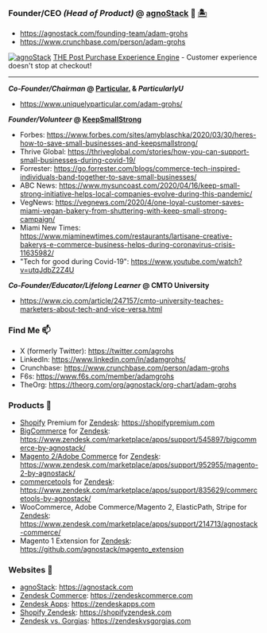 ### Founder/CEO _(Head of Product)_ @ [agnoStack](https://agnostack.com) 👋 [🏝](http://maps.google.com/maps/place?cid=13396270753657624207)
- https://agnostack.com/founding-team/adam-grohs
- https://www.crunchbase.com/person/adam-grohs

[![agnoStack](https://user-images.githubusercontent.com/160647/205491010-d3e80ef7-65f3-4a28-93a4-93322193136d.svg "agnoStack")](https://agnostack.com)
[THE Post Purchase Experience Engine](https://agnostack.com) - Customer experience doesn't stop at checkout!

----

**_Co-Founder/Chairman_ @ [Particular.](https://uniquelyparticular.com) & _ParticularlyU_**
- https://www.uniquelyparticular.com/adam-grohs/

**_Founder/Volunteer_ @ [KeepSmallStrong](https://keepsmallstrong.org)**
- Forbes: https://www.forbes.com/sites/amyblaschka/2020/03/30/heres-how-to-save-small-businesses-and-keepsmallstrong/
- Thrive Global: https://thriveglobal.com/stories/how-you-can-support-small-businesses-during-covid-19/
- Forrester: https://go.forrester.com/blogs/commerce-tech-inspired-individuals-band-together-to-save-small-businesses/
- ABC News: https://www.mysuncoast.com/2020/04/16/keep-small-strong-initiative-helps-local-companies-evolve-during-this-pandemic/
- VegNews: https://vegnews.com/2020/4/one-loyal-customer-saves-miami-vegan-bakery-from-shuttering-with-keep-small-strong-campaign/
- Miami New Times: https://www.miaminewtimes.com/restaurants/lartisane-creative-bakerys-e-commerce-business-helps-during-coronavirus-crisis-11635982/
- "Tech for good during Covid-19": https://www.youtube.com/watch?v=utqJdbZ2Z4U

**_Co-Founder/Educator/Lifelong Learner_ @ CMTO University**
- https://www.cio.com/article/247157/cmto-university-teaches-marketers-about-tech-and-vice-versa.html


### Find Me 📫
- X (formerly Twitter): https://twitter.com/agrohs
- LinkedIn: https://www.linkedin.com/in/adamgrohs/
- Crunchbase: https://www.crunchbase.com/person/adam-grohs
- F6s: https://www.f6s.com/member/adamgrohs
- TheOrg: https://theorg.com/org/agnostack/org-chart/adam-grohs

### Products 🚀
- [Shopify](https://shopify.com) Premium for [Zendesk](https://zendesk.com): https://shopifypremium.com
- [BigCommerce](https://www.bigcommerce.com/apps/zendesk-connector-by-agnostack/) for [Zendesk](https://zendesk.com): https://www.zendesk.com/marketplace/apps/support/545897/bigcommerce-by-agnostack/
- [Magento 2/Adobe Commerce](https://business.adobe.com/products/magento/magento-commerce.html) for [Zendesk](https://zendesk.com): https://www.zendesk.com/marketplace/apps/support/952955/magento-2-by-agnostack/
- [commercetools](https://commercetools.com) for [Zendesk](https://zendesk.com): https://www.zendesk.com/marketplace/apps/support/835629/commercetools-by-agnostack/
- WooCommerce, Adobe Commerce/Magento 2, ElasticPath, Stripe for [Zendesk](https://zendesk.com): https://www.zendesk.com/marketplace/apps/support/214713/agnostack-commerce/
- Magento 1 Extension for [Zendesk](https://zendesk.com): https://github.com/agnostack/magento_extension

### Websites 🚀
- [agnoStack](https://agnostack.com): https://agnostack.com
- [Zendesk Commerce](https://stackablesupport.com/zendesk-commerce): https://zendeskcommerce.com
- [Zendesk Apps](https://stackableapps.com/zendesk): https://zendeskapps.com
- [Shopify Zendesk](https://shopifyzendesk.com): https://shopifyzendesk.com
- [Zendesk vs. Gorgias](https://zendeskvsgorgias.com): https://zendeskvsgorgias.com

<!--
**agrohs/agrohs** is a ✨ _special_ ✨ repository because its `README.md` (this file) appears on your GitHub profile.

Here are some ideas to get you started:

- 🔭 I’m currently working on ...
- 🌱 I’m currently learning ...
- 👯 I’m looking to collaborate on ...
- 🤔 I’m looking for help with ...
- 💬 Ask me about ...
- 📫 How to reach me: ...
- 😄 Pronouns: ...
- ⚡ Fun fact: ...
-->
